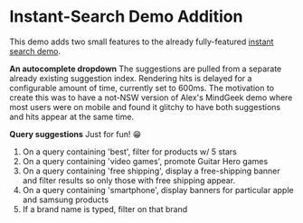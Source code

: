 Instant-Search Demo Addition
====================

This demo adds two small features to the already fully-featured [instant search demo](https://github.com/algolia/instant-search-demo).

**An autocomplete dropdown** 
The suggestions are pulled from a separate already existing suggestion index.  Rendering hits is delayed for a configurable amount of time, currently set to 600ms.  The motivation to create this was to have a not-NSW version of Alex's MindGeek demo where most users were on mobile and found it glitchy to have both suggestions and hits appear at the same time. 


**Query suggestions**
Just for fun! 😁 
1) On a query containing 'best', filter for products w/ 5 stars
2) On a query containing 'video games', promote Guitar Hero games
3) On a query containing 'free shipping', display a free-shipping banner and filter results so only those with free shipping appear.
4) On a query containing 'smartphone', display banners for particular apple and samsung products
5) If a brand name is typed, filter on that brand



